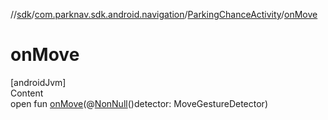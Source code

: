 //[sdk](../../../index.md)/[com.parknav.sdk.android.navigation](../index.md)/[ParkingChanceActivity](index.md)/[onMove](on-move.md)



# onMove  
[androidJvm]  
Content  
open fun [onMove](on-move.md)(@[NonNull](https://developer.android.com/reference/kotlin/androidx/annotation/NonNull.html)()detector: MoveGestureDetector)  



